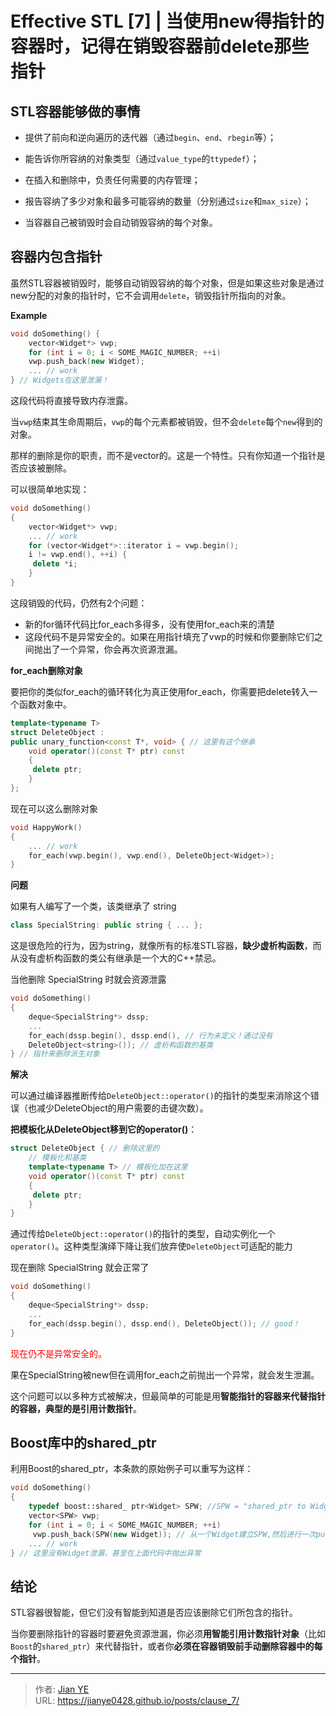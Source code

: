 # Effective STL [7] | 当使用new得指针的容器时，记得在销毁容器前delete那些指针


<!-- {{< admonition quote "quote" false >}}
note abstract info tip success question warning failure danger bug example quote
{{< /admonition >}} -->

<!--more-->

## STL容器能够做的事情
- 提供了前向和逆向遍历的迭代器（通过`begin`、`end`、`rbegin`等）；

- 能告诉你所容纳的对象类型（通过`value_type`的`ttypedef`）；

- 在插入和删除中，负责任何需要的内存管理；

- 报告容纳了多少对象和最多可能容纳的数量（分别通过`size`和`max_size`）；

- 当容器自己被销毁时会自动销毁容纳的每个对象。

## 容器内包含指针

虽然STL容器被销毁时，能够自动销毁容纳的每个对象，但是如果这些对象是通过new分配的对象的指针时，它不会调用`delete`，销毁指针所指向的对象。

**Example**
```c++
void doSomething() {
    vector<Widget*> vwp;
    for (int i = 0; i < SOME_MAGIC_NUMBER; ++i)
    vwp.push_back(new Widget);
    ... // work
} // Widgets在这里泄漏！
```

这段代码将直接导致内存泄露。

当`vwp`结束其生命周期后，`vwp`的每个元素都被销毁，但不会`delete`每个`new`得到的对象。

那样的删除是你的职责，而不是vector的。这是一个特性。只有你知道一个指针是否应该被删除。

可以很简单地实现：

```c++
void doSomething()
{
    vector<Widget*> vwp;
    ... // work
    for (vector<Widget*>::iterator i = vwp.begin();
    i != vwp.end(), ++i) {
     delete *i;
    }
}
```

这段销毁的代码，仍然有2个问题：
- 新的for循环代码比for_each多得多，没有使用for_each来的清楚
- 这段代码不是异常安全的。如果在用指针填充了vwp的时候和你要删除它们之间抛出了一个异常，你会再次资源泄漏。

**for_each删除对象**

要把你的类似for_each的循环转化为真正使用for_each，你需要把delete转入一个函数对象中。

```c++
template<typename T>
struct DeleteObject :
public unary_function<const T*, void> { // 这里有这个继承
    void operator()(const T* ptr) const
    {
     delete ptr;
    }
};
```

现在可以这么删除对象
```c++
void HappyWork()
{
    ... // work
    for_each(vwp.begin(), vwp.end(), DeleteObject<Widget>);
}
```

**问题**

如果有人编写了一个类，该类继承了 string

```c++
class SpecialString: public string { ... };
```

这是很危险的行为，因为string，就像所有的标准STL容器，**缺少虚析构函数**，而从没有虚析构函数的类公有继承是一个大的C++禁忌。

当他删除 SpecialString 时就会资源泄露

```c++
void doSomething()
{
    deque<SpecialString*> dssp;
    ...
    for_each(dssp.begin(), dssp.end(), // 行为未定义！通过没有
    DeleteObject<string>()); // 虚析构函数的基类
} // 指针来删除派生对象
```

**解决**

可以通过编译器推断传给`DeleteObject::operator()`的指针的类型来消除这个错误（也减少DeleteObject的用户需要的击键次数）。

**把模板化从DeleteObject移到它的operator()**：

```c++
struct DeleteObject { // 删除这里的
    // 模板化和基类
    template<typename T> // 模板化加在这里
    void operator()(const T* ptr) const
    {
     delete ptr;
    }
}
```

通过传给`DeleteObject::operator()`的指针的类型，自动实例化一个`operator()`。这种类型演绎下降让我们放弃使`DeleteObject`可适配的能力

现在删除 SpecialString 就会正常了
```c++
void doSomething()
{
    deque<SpecialString*> dssp;
    ...
    for_each(dssp.begin(), dssp.end(), DeleteObject()); // good！
}
```

<font color=red>现在仍不是异常安全的。</font>

果在SpecialString被new但在调用for_each之前抛出一个异常，就会发生泄漏。

这个问题可以以多种方式被解决，但最简单的可能是用**智能指针的容器来代替指针的容器，典型的是引用计数指针**。

## Boost库中的shared_ptr

利用Boost的shared_ptr，本条款的原始例子可以重写为这样：

```c++
void doSomething()
{
    typedef boost::shared_ ptr<Widget> SPW; //SPW = "shared_ptr to Widget"
    vector<SPW> vwp;
    for (int i = 0; i < SOME_MAGIC_NUMBER; ++i)
     vwp.push_back(SPW(new Widget)); // 从一个Widget建立SPW,然后进行一次push_back
    ... // work
} // 这里没有Widget泄漏，甚至在上面代码中抛出异常
```

## 结论
STL容器很智能，但它们没有智能到知道是否应该删除它们所包含的指针。

当你要删除指针的容器时要避免资源泄漏，你必须**用智能引用计数指针对象**（比如`Boost`的`shared_ptr`）来代替指针，或者你**必须在容器销毁前手动删除容器中的每个指针**。

---

> 作者: [Jian YE](https://github.com/jianye0428)  
> URL: https://jianye0428.github.io/posts/clause_7/  

